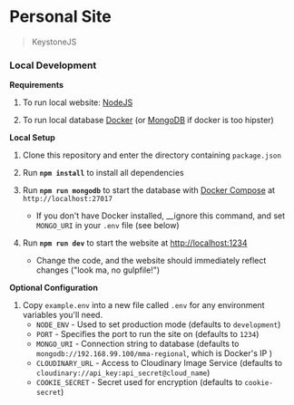 # Personal Site
> KeystoneJS


### Local Development
__Requirements__

1. To run local website: [NodeJS](https://nodejs.org/en/)

1. To run local database [Docker](https://www.docker.com/products/docker) (or [MongoDB](https://www.mongodb.com/download-center?filter=enterprise&gclid=CjwKEAiAwfzDBRCRmJe7z_7h8yQSJAC4corOTUS8Ht27ee-IR0ESBtEmysgzX5qmAduxVoP39gvgVRoCKUTw_wcB#enterprise) if docker is too hipster)


__Local Setup__

1. Clone this repository and enter the directory containing `package.json`

2. Run __`npm install`__ to install all dependencies

3. Run __`npm run mongodb`__ to start the database with [Docker Compose](https://docs.docker.com/compose/install/) at `http://localhost:27017`

    - If you don't have Docker installed, __ignore this command, and set `MONGO_URI` in your `.env` file (see below)

4. Run __`npm run dev`__ to start the website at [http://localhost:1234](http://localhost:1234)

    - Change the code, and the website should immediately reflect changes ("look ma, no gulpfile!")

__Optional Configuration__

1. Copy `example.env` into a new file called `.env` for any environment variables you'll need.
    - `NODE_ENV` - Used to set production mode (defaults to `development`)
    - `PORT` - Specifies the port to run the site on (defaults to `1234`)
    - `MONGO_URI` - Connection string to database (defaults to `mongodb://192.168.99.100/mma-regional`, which is Docker's IP )
    - `CLOUDINARY_URL` - Access to Cloudinary Image Service (defaults to `cloudinary://api_key:api_secret@cloud_name`)
    - `COOKIE_SECRET` - Secret used for encryption (defaults to `cookie-secret`)

